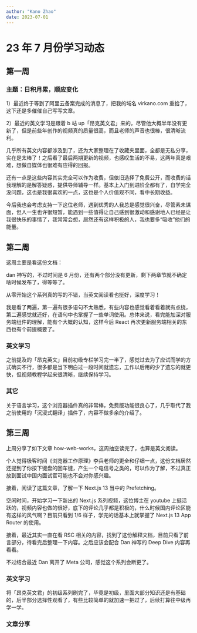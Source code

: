 ```yaml
---
author: "Kano Zhao"
date: 2023-07-01
---
```


# 23 年 7 月份学习动态

## 第一周

### 主题：日积月累，顺应变化

1）最近终于等到了阿里云备案完成的消息了，把我的域名 virkano.com 重拾了，这下还是多催催自己写写文章。

2）最近的英文学习是跟着 b 站 up「昂克英文君」来的，尽管他大概半年没有更新了，但是前些年创作的视频真的质量很高，而且老师的声音也很棒，很清晰流利。

几乎所有英文内容都涉及到了，还为大家整理在了收藏夹里面，全都是无私分享，实在是太棒了！之后看了最后两期更新的视频，也感叹生活的不易，这两年真是艰难，想做自媒体也很难有应得的回报。

还有一点是这些内容其实完全可以作为收费，但依旧选择了免费公开，而收费的话我理解的是解答疑惑，提供导师辅导一样。基本上入门到进阶全都有了，自学完全没问题，这也是我很喜欢的一点，这也是个人价值观不同，看中长期收益。

今后我也会考虑支持一下这位老师，遇到优秀的人我总是感觉很兴奋，尽管素未谋面，但人一生也许很短暂，能遇到一些值得让自己感到很激动和感谢地人已经是让我很快乐的事情了，我常常会想，居然还有这样积极的人，我也要多“吸收”他们的能量。

## 第二周

这周主要是看这份文档：

<CustomLink title="RSC From Scratch. Part 1: Server Components" href="https://github.com/reactwg/server-components/discussions/5" />

dan 神写的，不过时间是 6 月份，还有两个部分没有更新，剩下两章节就不确定啥时候发布了，得等等了。

从零开始这个系列真的写的不错，当英文阅读看也挺好，深度学习！

我是看了两遍，第一遍有很多语句不太熟悉，有些内容也感觉看着看着就有点绕，第二遍感觉就还好，在语句中也掌握了一些单词使用。总体来说，看完能加深对服务端组件的理解，能有个大概的认知，这样今后 React 再次更新服务端相关的东西也有个前提概要了。

### 英文学习

之前提及的「昂克英文」目前初级专栏学习完一半了，感觉过去为了应试而学的方式确实不行，很多都是当下明白过一段时间就遗忘，工作以后用的少了遗忘的就更快，但视频教程学起来很清晰，继续保持学习。

### 其它

<CustomLink title="Relingo 插件官网" href="https://relingo.net" />

关于语言学习，这个浏览器插件真的非常棒，免费版功能很良心了，几乎取代了我之前使用的「沉浸式翻译」插件了，内容不做多余的介绍了。

## 第三周

上周分享了如下文章 how-web-works，这周抽空读完了，也算是英文阅读。

<CustomLink title="How Web Works" href="https://github.com/vasanthk/how-web-works" />

个人觉得极客时间《浏览器工作原理》李兵老师的更全和仔细一点，这份文档居然还提到了你按下键盘的回车键，产生一个电信号之类的，可以作为了解，不过真正放到面试中国内面试官可能也不会对你感兴趣。


接着，阅读了这篇文章，了解一下 Next.js 13 当中的 Prefetching。

<CustomLink title="A Visual Guide to Prefetching in Next.js 13" href="https://www.builder.io/blog/prefetching-nextjs-visual-guide" />

空闲时间，开始学习一下新出的 Next.js 系列视频，这位博主在 youtube 上挺活跃的，视频内容也做的很好，底下的评论几乎都是积极的，什么时候国内评论区能有这样的风气啊？目前只看到 1/6 样子，学完的话基本上就掌握了 Next.js 13 App Router 的使用。

<CustomLink title="Build a SaaS AI Platform with Next.js 13, React, Tailwind, Prisma, Stripe | Full Tutorial 2023" href="https://www.youtube.com/watch?v=ffJ38dBzrlY" />

接着，最近其实一直在看 RSC 相关的内容，找到了这份解释文档，目前只看了前言部分，待看完后整理一下内容。之后应该会配合 Dan 神写的 Deep Dive 内容再看看。

<CustomLink title="Demystifying React Server Components with NextJS 13 App Router" href="https://demystifying-rsc.vercel.app" />

不过结合最近 Dan 离开了 Meta 公司，感觉这个系列会断更了。

<CustomLink title="RSC From Scratch. Part 1: Server Components #5" href="https://github.com/reactwg/server-components/discussions/5" />

### 英文学习

将「昂克英文君」的初级系列刷完了，毕竟是初级，里面大部分知识还是有基础的，后半部分选择性观看了，有些比较简单的就加速一把过了，后续打算往中级再学一学。

<CustomLink title="【完结】【Grammar in Use 全网首套视频教程】剑桥语法在用初级 手把手讲解 英语语法" href="https://www.bilibili.com/video/BV1tt411w72A/" />

### 文章分享

<CustomLink title="让玄学可靠：构建复杂 LLM 应用" href="https://mp.weixin.qq.com/s/4ALipJhxCLmRZGguDROyEw" />